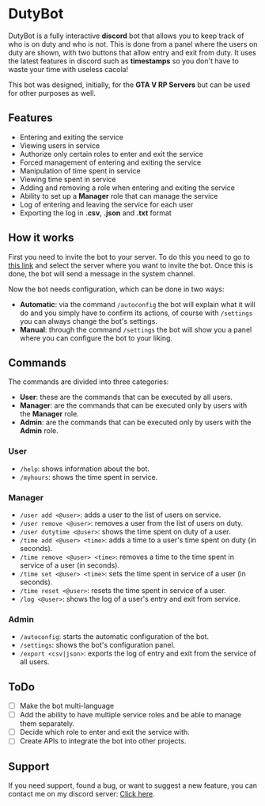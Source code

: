 # DutyBot
DutyBot is a fully interactive **discord** bot that allows you to keep track of who is on duty and who is not. This is done from a panel where the users on duty are shown, with two buttons that allow entry and exit from duty. It uses the latest features in discord such as **timestamps** so you don't have to waste your time with useless cacola!

This bot was designed, initially, for the **GTA V RP Servers** but can be used for other purposes as well.

## Features
- Entering and exiting the service
- Viewing users in service
- Authorize only certain roles to enter and exit the service
- Forced management of entering and exiting the service
- Manipulation of time spent in service
- Viewing time spent in service
- Adding and removing a role when entering and exiting the service
- Ability to set up a **Manager** role that can manage the service
- Log of entering and leaving the service for each user
- Exporting the log in **.csv**, **.json** and **.txt** format

## How it works
First you need to invite the bot to your server. To do this you need to go to [this link](https://discord.com/api/oauth2/authorize?client_id=755202202201733120&permissions=8&scope=bot) and select the server where you want to invite the bot. Once this is done, the bot will send a message in the system channel.

Now the bot needs configuration, which can be done in two ways:
- **Automatic**: via the command `/autoconfig` the bot will explain what it will do and you simply have to confirm its actions, of course with `/settings` you can always change the bot's settings.
- **Manual**: through the command `/settings` the bot will show you a panel where you can configure the bot to your liking.

## Commands
The commands are divided into three categories:
- **User**: these are the commands that can be executed by all users.
- **Manager**: are the commands that can be executed only by users with the **Manager** role.
- **Admin**: are the commands that can be executed only by users with the **Admin** role.

### User
- `/help`: shows information about the bot.
- `/myhours`: shows the time spent in service.

### Manager
- `/user add <@user>`: adds a user to the list of users on service.
- `/user remove <@user>`: removes a user from the list of users on duty.
- `/user dutytime <@user>`: shows the time spent on duty of a user.
- `/time add <@user> <time>`: adds a time to a user's time spent on duty (in seconds).
- `/time remove <@user> <time>`: removes a time to the time spent in service of a user (in seconds).
- `/time set <@user> <time>`: sets the time spent in service of a user (in seconds).
- `/time reset <@user>`: resets the time spent in service of a user.
- `/log <@user>`: shows the log of a user's entry and exit from service.

### Admin
- `/autoconfig`: starts the automatic configuration of the bot.
- `/settings`: shows the bot's configuration panel.
- `/export <csv|json>`: exports the log of entry and exit from the service of all users.

## ToDo
- [ ] Make the bot multi-language
- [ ] Add the ability to have multiple service roles and be able to manage them separately.
- [ ] Decide which role to enter and exit the service with.
- [ ] Create APIs to integrate the bot into other projects. 

## Support
If you need support, found a bug, or want to suggest a new feature, you can contact me on my discord server: [Click here](https://discord.gg/7Rb4ZgeEt2).
